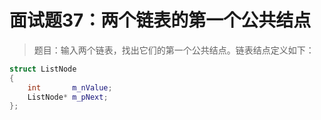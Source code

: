 # 面试题37：两个链表的第一个公共结点

> 题目：输入两个链表，找出它们的第一个公共结点。链表结点定义如下：

```c++
struct ListNode
{
    int       m_nValue;
    ListNode* m_pNext;
};
```
